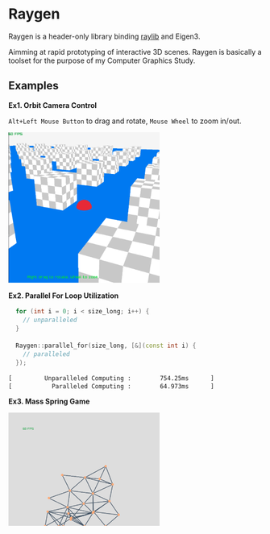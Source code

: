 # Raygen

Raygen is a header-only library binding [raylib](https://github.com/raysan5/raylib) and Eigen3.

Aimming at rapid prototyping of interactive 3D scenes. Raygen is basically a toolset for the purpose of my Computer Graphics Study.

## Examples

**Ex1. Orbit Camera Control**

`Alt+Left Mouse Button` to drag and rotate, `Mouse Wheel` to zoom in/out.

<img src="cover_img/example1.png" alt="ex1" width="300"/>

**Ex2. Parallel For Loop Utilization**
```c++
  for (int i = 0; i < size_long; i++) {
    // unparalleled
  }

  Raygen::parallel_for(size_long, [&](const int i) {
    // paralleled
  });
```

```
[         Unparalleled Computing :        754.25ms      ]
[           Paralleled Computing :        64.973ms      ]
```

**Ex3. Mass Spring Game**

<img src="cover_img/example3.png" alt="ex3" width="300"/>
